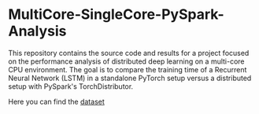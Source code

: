 # MultiCore-SingleCore-PySpark-Analysis
This repository contains the source code and results for a project focused on the performance analysis of distributed deep learning on a multi-core CPU environment. The goal is to compare the training time of a Recurrent Neural Network (LSTM) in a standalone PyTorch setup versus a distributed setup with PySpark's TorchDistributor.

Here you can find the [dataset](https://www.kaggle.com/datasets/andrewmvd/sp-500-stocks)
